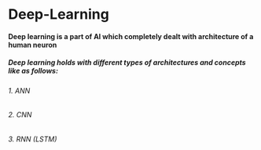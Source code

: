 # Deep-Learning
#### Deep learning is a part of AI which completely dealt with architecture of a human neuron
##### Deep learning holds with different types of architectures and concepts like as follows:
###### 1. ANN
###### 2. CNN
###### 3. RNN (LSTM)
